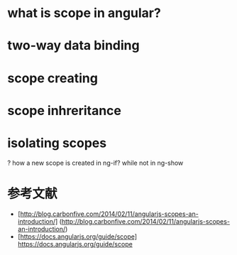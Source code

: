 
# what is scope in angular?

# two-way data binding

# scope creating

# scope inhreritance

# isolating scopes

? how a new scope is created in ng-if? while not in ng-show

# 参考文献
- [http://blog.carbonfive.com/2014/02/11/angularjs-scopes-an-introduction/] (http://blog.carbonfive.com/2014/02/11/angularjs-scopes-an-introduction/)
- [https://docs.angularjs.org/guide/scope] https://docs.angularjs.org/guide/scope
